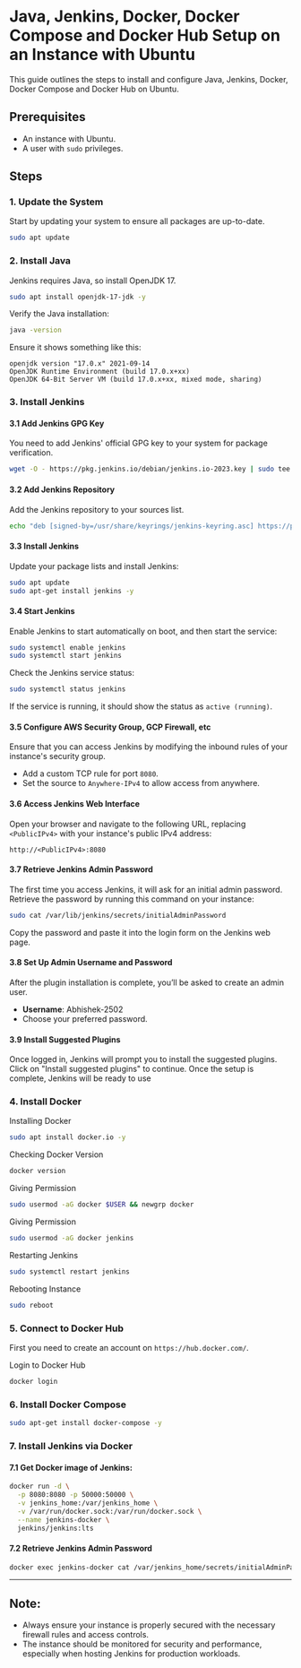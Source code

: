 # Java, Jenkins, Docker, Docker Compose and Docker Hub Setup on an Instance with Ubuntu

This guide outlines the steps to install and configure Java, Jenkins, Docker, Docker Compose and Docker Hub on Ubuntu. 

## Prerequisites

- An instance with Ubuntu.
- A user with `sudo` privileges.

## Steps

### 1. Update the System

Start by updating your system to ensure all packages are up-to-date.

```bash
sudo apt update
```

### 2. Install Java

Jenkins requires Java, so install OpenJDK 17.

```bash
sudo apt install openjdk-17-jdk -y
```

Verify the Java installation:

```bash
java -version
```

Ensure it shows something like this:

```
openjdk version "17.0.x" 2021-09-14
OpenJDK Runtime Environment (build 17.0.x+xx)
OpenJDK 64-Bit Server VM (build 17.0.x+xx, mixed mode, sharing)
```

### 3. Install Jenkins

#### 3.1 Add Jenkins GPG Key

You need to add Jenkins' official GPG key to your system for package verification.

```bash
wget -O - https://pkg.jenkins.io/debian/jenkins.io-2023.key | sudo tee /usr/share/keyrings/jenkins-keyring.asc > /dev/null
```

#### 3.2 Add Jenkins Repository

Add the Jenkins repository to your sources list.

```bash
echo "deb [signed-by=/usr/share/keyrings/jenkins-keyring.asc] https://pkg.jenkins.io/debian binary/" | sudo tee /etc/apt/sources.list.d/jenkins.list > /dev/null
```

#### 3.3 Install Jenkins

Update your package lists and install Jenkins:

```bash
sudo apt update
sudo apt-get install jenkins -y
```

#### 3.4 Start Jenkins

Enable Jenkins to start automatically on boot, and then start the service:

```bash
sudo systemctl enable jenkins
sudo systemctl start jenkins
```

Check the Jenkins service status:

```bash
sudo systemctl status jenkins
```

If the service is running, it should show the status as `active (running)`.

#### 3.5 Configure AWS Security Group, GCP Firewall, etc

Ensure that you can access Jenkins by modifying the inbound rules of your instance's security group.

- Add a custom TCP rule for port `8080`.
- Set the source to `Anywhere-IPv4` to allow access from anywhere.



#### 3.6 Access Jenkins Web Interface

Open your browser and navigate to the following URL, replacing `<PublicIPv4>` with your instance's public IPv4 address:

```
http://<PublicIPv4>:8080
```

#### 3.7 Retrieve Jenkins Admin Password

The first time you access Jenkins, it will ask for an initial admin password. Retrieve the password by running this command on your instance:

```bash
sudo cat /var/lib/jenkins/secrets/initialAdminPassword
```

Copy the password and paste it into the login form on the Jenkins web page.

#### 3.8 Set Up Admin Username and Password

After the plugin installation is complete, you’ll be asked to create an admin user.

- **Username**: Abhishek-2502
- Choose your preferred password.

#### 3.9 Install Suggested Plugins

Once logged in, Jenkins will prompt you to install the suggested plugins. Click on "Install suggested plugins" to continue. Once the setup is complete, Jenkins will be ready to use

### 4. Install Docker

Installing Docker

```bash
sudo apt install docker.io -y
```

Checking Docker Version

```bash
docker version
```

Giving Permission

```bash
sudo usermod -aG docker $USER && newgrp docker
```

Giving Permission

```bash
sudo usermod -aG docker jenkins
```

Restarting Jenkins

```bash
sudo systemctl restart jenkins
```

Rebooting Instance

```bash
sudo reboot
```

### 5. Connect to Docker Hub

First you need to create an account on `https://hub.docker.com/`.

Login to Docker Hub
```bash
docker login
```

### 6. Install Docker Compose

```bash
sudo apt-get install docker-compose -y
```

### 7. Install Jenkins via Docker

#### 7.1 Get Docker image of Jenkins:
```bash
docker run -d \
  -p 8080:8080 -p 50000:50000 \
  -v jenkins_home:/var/jenkins_home \
  -v /var/run/docker.sock:/var/run/docker.sock \
  --name jenkins-docker \
  jenkins/jenkins:lts
```

#### 7.2 Retrieve Jenkins Admin Password
```bash
docker exec jenkins-docker cat /var/jenkins_home/secrets/initialAdminPassword
```
---

## Note:

- Always ensure your instance is properly secured with the necessary firewall rules and access controls.
- The instance should be monitored for security and performance, especially when hosting Jenkins for production workloads.
